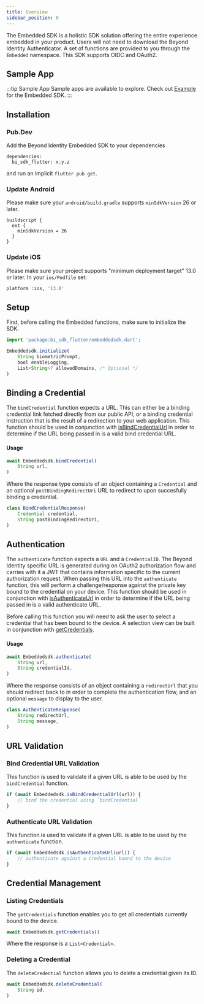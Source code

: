 ```yaml
---
title: Overview
sidebar_position: 0
---
```


The Embedded SDK is a holistic SDK solution offering the entire experience embedded in your product. Users will not need to download the Beyond Identity Authenticator. A set of functions are provided to you through the `Embedded` namespace. This SDK supports OIDC and OAuth2.

## Sample App

:::tip Sample App
Sample apps are available to explore. Check out [Example](https://github.com/gobeyondidentity/bi-sdk-flutter/tree/main/example) for the Embedded SDK.
:::

## Installation

### Pub.Dev

Add the Beyond Identity Embedded SDK to your dependencies

```
dependencies:
  bi_sdk_flutter: x.y.z
```

and run an implicit `flutter pub get`.

### Update Android

Please make sure your `android/build.gradle` supports `minSdkVersion` 26 or later.

```
buildscript {
  ext {
    minSdkVersion = 26
  }
}
```

### Update iOS

Please make sure your project supports "minimum deployment target" 13.0 or later.
In your `ios/Podfile` set:

```sh
platform :ios, '13.0'
```

## Setup

First, before calling the Embedded functions, make sure to initialize the SDK.

<!-- javascript is used here since flutter is not available and dart doesn't highlight at all. -->
```javascript
import 'package:bi_sdk_flutter/embeddedsdk.dart';

Embeddedsdk.initialize(
    String biometricPrompt,
    bool enableLogging,
    List<String>? allowedDomains, /* Optional */
)
```

## Binding a Credential

The `bindCredential` function expects a URL. This can either be a binding credential link fetched directly from our public API, or a binding credential instruction that is the result of a redirection to your web application. This function should be used in conjunction with [isBindCredentialUrl](#bind-credential-url-validation) in order to determine if the URL being passed in is a valid bind credential URL.

#### Usage

```javascript
await Embeddedsdk.bindCredential(
    String url,
)
```

Where the response type consists of an object containing a `Credential` and an optional `postBindingRedirectUri` URL to redirect to upon succesfully binding a credential.

```javascript
class BindCredentialResponse(
    Credential credential,
    String postBindingRedirectUri,
)
```

## Authentication

The `authenticate` function expects a `URL` and a `CredentialID`. The Beyond Identity specific URL is generated during on OAuth2 authorization flow and carries with it a JWT that contains information specific to the current authorization request. When passing this URL into the `authenticate` function, this will perform a challenge/response against the private key bound to the credential on your device. This function should be used in conjunction with [isAuthenticateUrl](#authenticate-url-validation) in order to determine if the URL being passed in is a valid authenticate URL.

Before calling this function you will need to ask the user to select a credential that has been bound to the device. A selection view can be built in conjunction with [getCredentials](#listing-credentials).

#### Usage

```javascript
await Embeddedsdk.authenticate(
    String url,
    String credentialId,
)
```

Where the response consists of an object containing a `redirectUrl` that you should redirect back to in order to complete the authentication flow, and an optional `message` to display to the user.

```javascript
class AuthenticateResponse(
    String redirectUrl,
    String message,
)
```

## URL Validation

### Bind Credential URL Validation

This function is used to validate if a given URL is able to be used by the `bindCredential` function.

```javascript
if (await Embeddedsdk.isBindCredentialUrl(url)) {
    // bind the credential using `bindCredential`
}
```

### Authenticate URL Validation

This function is used to validate if a given URL is able to be used by the `authenticate` function.

```javascript
if (await Embeddedsdk.isAuthenticateUrl(url)) {
    // authenticate against a credential bound to the device
}
```

## Credential Management

### Listing Credentials

The `getCredentials` function enables you to get all credentials currently bound to the device.

```javascript
await Embeddedsdk.getCredentials()
```

Where the response is a `List<Credential>`.

### Deleting a Credential

The `deleteCredential` function allows you to delete a credential given its ID.

```javascript
await Embeddedsdk.deleteCredential(
    String id,
)
```